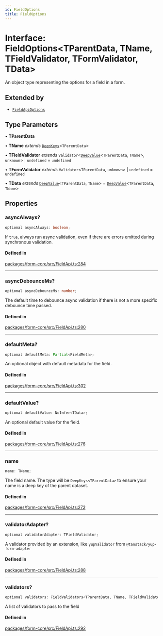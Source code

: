 ```yaml
---
id: FieldOptions
title: FieldOptions
---
```


# Interface: FieldOptions\<TParentData, TName, TFieldValidator, TFormValidator, TData\>

An object type representing the options for a field in a form.

## Extended by

- [`FieldApiOptions`](fieldapioptions.md)

## Type Parameters

• **TParentData**

• **TName** *extends* [`DeepKeys`](deepkeys.md)\<`TParentData`\>

• **TFieldValidator** *extends* `Validator`\<[`DeepValue`](deepvalue.md)\<`TParentData`, `TName`\>, `unknown`\> \| `undefined` = `undefined`

• **TFormValidator** *extends* `Validator`\<`TParentData`, `unknown`\> \| `undefined` = `undefined`

• **TData** *extends* [`DeepValue`](deepvalue.md)\<`TParentData`, `TName`\> = [`DeepValue`](deepvalue.md)\<`TParentData`, `TName`\>

## Properties

### asyncAlways?

```ts
optional asyncAlways: boolean;
```

If `true`, always run async validation, even if there are errors emitted during synchronous validation.

#### Defined in

[packages/form-core/src/FieldApi.ts:284](https://github.com/TanStack/form/blob/a7956e9367e8bea8c62bd25c618aa3ad9194b14d/packages/form-core/src/FieldApi.ts#L284)

***

### asyncDebounceMs?

```ts
optional asyncDebounceMs: number;
```

The default time to debounce async validation if there is not a more specific debounce time passed.

#### Defined in

[packages/form-core/src/FieldApi.ts:280](https://github.com/TanStack/form/blob/a7956e9367e8bea8c62bd25c618aa3ad9194b14d/packages/form-core/src/FieldApi.ts#L280)

***

### defaultMeta?

```ts
optional defaultMeta: Partial<FieldMeta>;
```

An optional object with default metadata for the field.

#### Defined in

[packages/form-core/src/FieldApi.ts:302](https://github.com/TanStack/form/blob/a7956e9367e8bea8c62bd25c618aa3ad9194b14d/packages/form-core/src/FieldApi.ts#L302)

***

### defaultValue?

```ts
optional defaultValue: NoInfer<TData>;
```

An optional default value for the field.

#### Defined in

[packages/form-core/src/FieldApi.ts:276](https://github.com/TanStack/form/blob/a7956e9367e8bea8c62bd25c618aa3ad9194b14d/packages/form-core/src/FieldApi.ts#L276)

***

### name

```ts
name: TName;
```

The field name. The type will be `DeepKeys<TParentData>` to ensure your name is a deep key of the parent dataset.

#### Defined in

[packages/form-core/src/FieldApi.ts:272](https://github.com/TanStack/form/blob/a7956e9367e8bea8c62bd25c618aa3ad9194b14d/packages/form-core/src/FieldApi.ts#L272)

***

### validatorAdapter?

```ts
optional validatorAdapter: TFieldValidator;
```

A validator provided by an extension, like `yupValidator` from `@tanstack/yup-form-adapter`

#### Defined in

[packages/form-core/src/FieldApi.ts:288](https://github.com/TanStack/form/blob/a7956e9367e8bea8c62bd25c618aa3ad9194b14d/packages/form-core/src/FieldApi.ts#L288)

***

### validators?

```ts
optional validators: FieldValidators<TParentData, TName, TFieldValidator, TFormValidator, TData>;
```

A list of validators to pass to the field

#### Defined in

[packages/form-core/src/FieldApi.ts:292](https://github.com/TanStack/form/blob/a7956e9367e8bea8c62bd25c618aa3ad9194b14d/packages/form-core/src/FieldApi.ts#L292)
